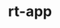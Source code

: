---
permalink: /engineering/projects/rt-app/
project_link_name: rt-app
project_maintainers: ''
project_stats: 'true'
project_url: https://github.com/scheduler-tools/rt-app
title: rt-app
display: false
---